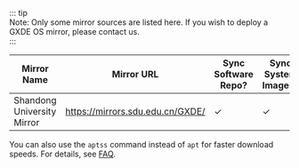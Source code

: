 ::: tip  
Note: Only some mirror sources are listed here. If you wish to deploy a GXDE OS mirror, please contact us.  
:::

| Mirror Name | Mirror URL | Sync Software Repo? | Sync System Images? |
| --- | --- | --- | --- |
| Shandong University Mirror | https://mirrors.sdu.edu.cn/GXDE/ | ✓ | ✓ |

You can also use the `aptss` command instead of `apt` for faster download speeds. For details, see [FAQ](/en/install/faq).  